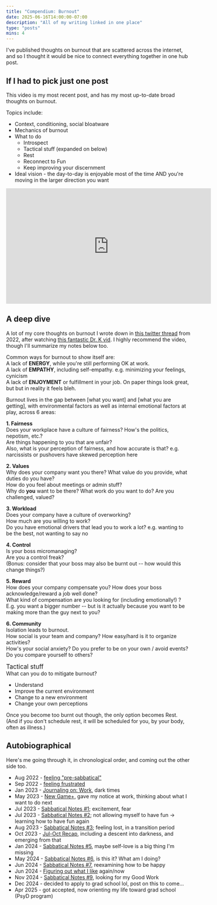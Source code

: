 ```yaml
---
title: "Compendium: Burnout"
date: 2025-06-16T14:00:00-07:00
description: "All of my writing linked in one place"
type: "posts"
mins: 4
---
```


I've published thoughts on burnout that are scattered across the internet, and so I thought it would be nice to connect everything together in one hub post.

## If I had to pick just one post
This video is my most recent post, and has my most up-to-date broad thoughts on burnout.

Topics include:
* Context, conditioning, social bloatware
* Mechanics of burnout
* What to do
    * Introspect
    * Tactical stuff (expanded on below)
    * Rest
    * Reconnect to Fun
    * Keep improving your discernment
* Ideal vision - the day-to-day is enjoyable most of the time AND you're moving in the larger direction you want

<iframe width="560" height="315" src="https://www.youtube.com/embed/ib9NDBMZ9F4?si=tCgDVvR6EDIh_r7i" title="YouTube video player" frameborder="0" allow="accelerometer; autoplay; clipboard-write; encrypted-media; gyroscope; picture-in-picture; web-share" referrerpolicy="strict-origin-when-cross-origin" allowfullscreen></iframe>

## A deep dive
A lot of my core thoughts on burnout I wrote down in <a target="_blank" href="https://x.com/billyisyoung/status/1509086603674734595">this twitter thread</a> from 2022, after watching <a target="_blank" href="https://www.youtube.com/watch?v=jqONINYF17M">this fantastic Dr. K vid</a>. I highly recommend the video, though I'll summarize my notes below too.

Common ways for burnout to show itself are:  
A lack of **ENERGY**, while you're still performing OK at work.  
A lack of **EMPATHY**, including self-empathy. e.g. minimizing your feelings, cynicism  
A lack of **ENJOYMENT** or fulfillment in your job. On paper things look great, but but in reality it feels bleh.  

Burnout lives in the gap between [what you want] and [what you are getting], with environmental factors as well as internal emotional factors at play, across 6 areas:

**1. Fairness**  
Does your workplace have a culture of fairness? How's the politics, nepotism, etc.?  
Are things happening to you that are unfair?  
Also, what is your perception of fairness, and how accurate is that? e.g. narcissists or pushovers have skewed perception here

**2. Values**  
Why does your company want you there? What value do you provide, what duties do you have?  
How do you feel about meetings or admin stuff?  
Why do **you** want to be there? What work do you want to do? Are you challenged, valued?

**3. Workload**  
Does your company have a culture of overworking?  
How much are you willing to work?  
Do you have emotional drivers that lead you to work a lot? e.g. wanting to be the best, not wanting to say no

**4. Control**  
Is your boss micromanaging?  
Are you a control freak?  
(Bonus: consider that your boss may also be burnt out -- how would this change things?)

**5. Reward**  
How does your company compensate you? How does your boss acknowledge/reward a job well done?  
What kind of compensation are you looking for (including emotionally!) ?  
E.g. you want a bigger number -- but is it actually because you want to be making more than the guy next to you?

**6. Community**  
Isolation leads to burnout.  
How social is your team and company? How easy/hard is it to organize activities?  
How's your social anxiety? Do you prefer to be on your own / avoid events?  
Do you compare yourself to others? 

<big>Tactical stuff</big>  
What can you do to mitigate burnout?
* Understand
* Improve the current environment
* Change to a new environment
* Change your own perceptions

Once you become too burnt out though, the only option becomes Rest.  
(And if you don't schedule rest, it will be scheduled for you, by your body, often as illness.)

## Autobiographical
Here's me going through it, in chronological order, and coming out the other side too.

* Aug 2022 - <a target="_blank" href="https://x.com/billyisyoung/status/1563116385596633088">feeling "pre-sabbatical"</a>
* Sep 2022 - <a target="_blank" href="https://x.com/billyisyoung/status/1572771193870241793">feeling frustrated</a>
* Jan 2023 - <a target="_blank" href="https://billy.dev/posts/journal-work/">Journaling on: Work</a>, dark times
* May 2023 - <a target="_blank" href="https://billy.dev/posts/new-game-plus/">New Game+</a>, gave my notice at work, thinking about what I want to do next
* Jul 2023 - <a target="_blank" href="https://billy.dev/posts/sabbatical-notes/1-doing/">Sabbatical Notes #1</a>; excitement, fear
* Jul 2023 - <a target="_blank" href="https://billy.dev/posts/sabbatical-notes/2-fun/">Sabbatical Notes #2</a>; not allowing myself to have fun → learning how to have fun again
* Aug 2023 - <a target="_blank" href="https://billy.dev/posts/sabbatical-notes/3/">Sabbatical Notes #3</a>; feeling lost, in a transition period
* Oct 2023 - <a target="_blank" href="https://billy.dev/posts/sabbatical-notes/recap1/">Jul-Oct Recap</a>, including a descent into darkness, and emerging from that
* Jan 2024 - <a target="_blank" href="https://billy.dev/posts/sabbatical-notes/5/">Sabbatical Notes #5</a>, maybe self-love is a big thing I'm missing
* May 2024 - <a target="_blank" href="https://billy.dev/posts/sabbatical-notes/6/">Sabbatical Notes #6</a>, is this it? What am I doing?
* Jun 2024 - <a target="_blank" href="https://billy.dev/posts/sabbatical-notes/7/">Sabbatical Notes #7</a>, reexamining how to be happy
* Jun 2024 - <a target="_blank" href="https://billy.dev/posts/what-you-like">Figuring out what I like</a> again/now
* Nov 2024 - <a target="_blank" href="https://billy.dev/posts/sabbatical-notes/9/">Sabbatical Notes #9</a>, looking for my Good Work
* Dec 2024 - decided to apply to grad school lol, post on this to come...
* Apr 2025 - got accepted, now orienting my life toward grad school (PsyD program)
